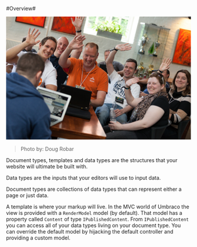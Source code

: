 #Overview#

![9024299167_a34d0645ff_o.jpg](assets/9024299167_a34d0645ff_o.jpg)
>Photo by: Doug Robar

Document types, templates and data types are the structures that your website will ultimate be built with.

Data types are the inputs that your editors will use to input data.

Document types are collections of data types that can represent either a page or just data.

A template is where your markup will live.  In the MVC world of Umbraco the view is provided with a `RenderModel` model (by default).  That model has a property called `Content` of type `IPublishedContent`.  From `IPublishedContent` you can access all of your data types living on your document type.  You can override the default model by hijacking the default controller and providing a custom model.